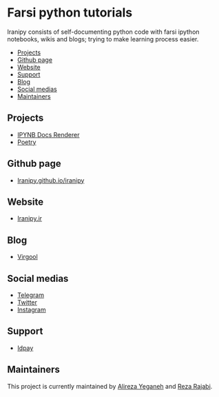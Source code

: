 # Farsi python tutorials

Iranipy consists of self-documenting python code with farsi ipython notebooks, wikis and blogs; trying to make learning process easier.

- [Projects](#projects)
- [Github page](#github-page)
- [Website](#website)
- [Support](#support)
- [Blog](#blog)
- [Social medias](#website)
- [Maintainers](#maintainers)

## Projects

- [IPYNB Docs Renderer](https://github.com/iranipy/iranipy/tree/main/projects/ipynb_docs_renderer)
- [Poetry](https://github.com/iranipy/iranipy/tree/main/projects/poetry)

## Github page

- [Iranipy.github.io/iranipy](https://iranipy.github.io/iranipy)

## Website

- [Iranipy.ir](https://iranipy.ir)

## Blog

- [Virgool](https://virgool.io/@iranipy)

## Social medias

- [Telegram](https://t.me/iranipy)
- [Twitter](https://twitter.com/_iranipy)
- [Instagram](https://instagram.com/iranipy)

## Support

- [Idpay](https://idpay.ir/iranipy)

## Maintainers

This project is currently maintained by [Alireza Yeganeh](https://github.com/AlirezaYeganeh1337) and [Reza Rajabi](https://github.com/RezaRjbi).
